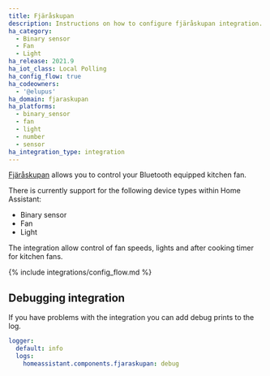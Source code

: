 ```yaml
---
title: Fjäråskupan
description: Instructions on how to configure fjäråskupan integration.
ha_category:
  - Binary sensor
  - Fan
  - Light
ha_release: 2021.9
ha_iot_class: Local Polling
ha_config_flow: true
ha_codeowners:
  - '@elupus'
ha_domain: fjaraskupan
ha_platforms:
  - binary_sensor
  - fan
  - light
  - number
  - sensor
ha_integration_type: integration
---
```


[Fjäråskupan](https://fjaraskupan.se/) allows you to control your Bluetooth equipped kitchen fan.

There is currently support for the following device types within Home Assistant:

- Binary sensor
- Fan
- Light

The integration allow control of fan speeds, lights and after cooking timer for kitchen fans.

{% include integrations/config_flow.md %}

## Debugging integration

If you have problems with the integration you can add debug prints to the log.

```yaml
logger:
  default: info
  logs:
    homeassistant.components.fjaraskupan: debug
```
